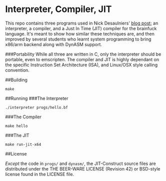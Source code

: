 # Interpreter, Compiler, JIT
This repo contains three programs used in Nick Desaulniers' [blog post](https://nickdesaulniers.github.io/blog/2015/05/25/interpreter-compiler-jit/); an interpreter, a compiler, and a Just In Time (JIT) compiler for the brainfuck language.  It's meant to show how similar these techniques are, and then improved by several students who learnt system programming to bring x86/arm backend along with DynASM support.

###Portability
While all three are written in C, only the interpreter should be portable, even to emscripten.  The compiler and JIT is highly dependant on the specific Instruction Set Architecture (ISA), and Linux/OSX style calling convention.

##Building
```
make
```

##Running
###The Interpreter
```
./interpreter progs/hello.bf
```

###The Compiler
```
make hello
```

###The JIT
```
make run-jit-x64
```

##License

_Except_ the code in `progs/` and `dynasm/`, the JIT-Construct source files are distributed
under the THE BEER-WARE LICENSE (Revision 42) or BSD-style license found in the
LICENSE file.
